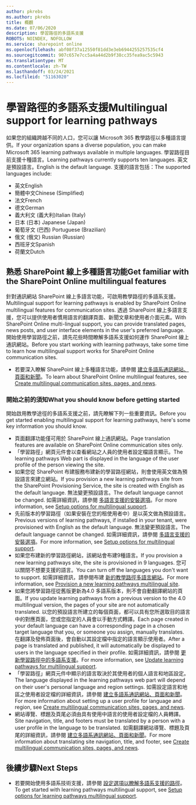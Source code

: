 ```yaml
---
author: pkrebs
ms.author: pkrebs
title: 概觀
ms.date: 07/06/2020
description: 學習路徑的多語系支援
ROBOTS: NOINDEX, NOFOLLOW
ms.service: sharepoint online
ms.openlocfilehash: abf08f37a12550f81dd3e3eb6944255257535cf4
ms.sourcegitcommit: 907c657e7cc5a4a44d2b9f38cc35fea9ac5c5943
ms.translationtype: MT
ms.contentlocale: zh-TW
ms.lasthandoff: 03/24/2021
ms.locfileid: "51163020"
---
```

# <a name="multilingual-support-for-learning-pathways"></a><span data-ttu-id="44b41-103">學習路徑的多語系支援</span><span class="sxs-lookup"><span data-stu-id="44b41-103">Multilingual support for learning pathways</span></span>

<span data-ttu-id="44b41-104">如果您的組織跨越不同的人口，您可以讓 Microsoft 365 教學路徑以多種語言提供。</span><span class="sxs-lookup"><span data-stu-id="44b41-104">If your organization spans a diverse population, you can make Microsoft 365 learning pathways available in multiple languages.</span></span> <span data-ttu-id="44b41-105">學習路徑目前支援十種語言。</span><span class="sxs-lookup"><span data-stu-id="44b41-105">Learning pathways currently supports ten languages.</span></span> <span data-ttu-id="44b41-106">英文是預設語言。</span><span class="sxs-lookup"><span data-stu-id="44b41-106">English is the default language.</span></span> <span data-ttu-id="44b41-107">支援的語言包括：</span><span class="sxs-lookup"><span data-stu-id="44b41-107">The supported languages include:</span></span>   

- <span data-ttu-id="44b41-108">英文</span><span class="sxs-lookup"><span data-stu-id="44b41-108">English</span></span>    
- <span data-ttu-id="44b41-109">簡體中文</span><span class="sxs-lookup"><span data-stu-id="44b41-109">Chinese (Simplified)</span></span>
- <span data-ttu-id="44b41-110">法文</span><span class="sxs-lookup"><span data-stu-id="44b41-110">French</span></span>
- <span data-ttu-id="44b41-111">德文</span><span class="sxs-lookup"><span data-stu-id="44b41-111">German</span></span>
- <span data-ttu-id="44b41-112">義大利文 (義大利)</span><span class="sxs-lookup"><span data-stu-id="44b41-112">Italian (Italy)</span></span>
- <span data-ttu-id="44b41-113">日本 (日本) </span><span class="sxs-lookup"><span data-stu-id="44b41-113">Japanese (Japan)</span></span>
- <span data-ttu-id="44b41-114">葡萄牙文 (巴西) </span><span class="sxs-lookup"><span data-stu-id="44b41-114">Portuguese (Brazilian)</span></span>
- <span data-ttu-id="44b41-115">俄文 (俄文) </span><span class="sxs-lookup"><span data-stu-id="44b41-115">Russian (Russian)</span></span>
- <span data-ttu-id="44b41-116">西班牙文</span><span class="sxs-lookup"><span data-stu-id="44b41-116">Spanish</span></span>
- <span data-ttu-id="44b41-117">荷蘭文</span><span class="sxs-lookup"><span data-stu-id="44b41-117">Dutch</span></span>

## <a name="get-familiar-with-the-sharepoint-online-multilingual-features"></a><span data-ttu-id="44b41-118">熟悉 SharePoint 線上多種語言功能</span><span class="sxs-lookup"><span data-stu-id="44b41-118">Get familiar with the SharePoint Online multilingual features</span></span>
<span data-ttu-id="44b41-119">針對通訊網站 SharePoint 線上多語言功能，可啟用教學路徑的多語系支援。</span><span class="sxs-lookup"><span data-stu-id="44b41-119">Multilingual support for learning pathways is enabled by SharePoint Online multilingual features for communication sites.</span></span>
<span data-ttu-id="44b41-120">透過 SharePoint 線上多語言支援，您可以提供使用者慣用語言的翻譯頁面、新聞文章和使用者介面元素。</span><span class="sxs-lookup"><span data-stu-id="44b41-120">With SharePoint Online multi-lingual support, you can provide translated pages, news posts, and user interface elements in the user's preferred language.</span></span> <span data-ttu-id="44b41-121">開始使用學習路徑之前，請先花些時間瞭解多語系支援如何運作 SharePoint 線上通訊網站。</span><span class="sxs-lookup"><span data-stu-id="44b41-121">Before you start working with learning pathways, take some time to learn how multilingual support works for SharePoint Online communication sites.</span></span> 
- <span data-ttu-id="44b41-122">若要深入瞭解 SharePoint 線上多種語言功能，請參閱 [建立多語系通訊網站、頁面和新聞](https://support.office.com/article/2bb7d610-5453-41c6-a0e8-6f40b3ed750c)。</span><span class="sxs-lookup"><span data-stu-id="44b41-122">To learn about SharePoint Online multilingual features, see [Create multilingual communication sites, pages, and news](https://support.office.com/article/2bb7d610-5453-41c6-a0e8-6f40b3ed750c).</span></span> 

### <a name="what-you-should-know-before-getting-started"></a><span data-ttu-id="44b41-123">開始之前的須知</span><span class="sxs-lookup"><span data-stu-id="44b41-123">What you should know before getting started</span></span> 
<span data-ttu-id="44b41-124">開始啟用教學途徑的多語系支援之前，請先瞭解下列一些重要資訊。</span><span class="sxs-lookup"><span data-stu-id="44b41-124">Before you get started enabling multilingual support for learning pathways, here's some key information you should know.</span></span> 

- <span data-ttu-id="44b41-125">頁面翻譯功能僅可用於 SharePoint 線上通訊網站。</span><span class="sxs-lookup"><span data-stu-id="44b41-125">Page translation features are available on SharePoint Online communication sites only.</span></span>
- <span data-ttu-id="44b41-126">「學習路徑」網頁元件會以查看網站之人員的使用者設定檔語言顯示。</span><span class="sxs-lookup"><span data-stu-id="44b41-126">The learning pathways Web part is displayed in the language of the user profile of the person viewing the site.</span></span>   
- <span data-ttu-id="44b41-127">如果您從 SharePoint 布建服務布建新的學習路徑網站，則會使用英文做為預設語言來建立網站。</span><span class="sxs-lookup"><span data-stu-id="44b41-127">If you provision a new learning pathways site from the SharePoint Provisioning Service, the site is created with English as the default language.</span></span> <span data-ttu-id="44b41-128">無法變更預設語言。</span><span class="sxs-lookup"><span data-stu-id="44b41-128">The default language cannot be changed.</span></span> <span data-ttu-id="44b41-129">如需詳細資訊，請參閱 [多語言支援的安裝選項](./custom_setupoptions_ml.md)。</span><span class="sxs-lookup"><span data-stu-id="44b41-129">For more information, see [Setup options for multilingual support](./custom_setupoptions_ml.md).</span></span>
- <span data-ttu-id="44b41-130">先前版本的學習路徑（如果安裝在您的租使用者中）是以英文做為預設語言。</span><span class="sxs-lookup"><span data-stu-id="44b41-130">Previous versions of learning pathways, if installed in your tenant, were provisioned with English as the default language.</span></span> <span data-ttu-id="44b41-131">無法變更預設語言。</span><span class="sxs-lookup"><span data-stu-id="44b41-131">The default language cannot be changed.</span></span> <span data-ttu-id="44b41-132">如需詳細資訊，請參閱 [多語言支援的安裝選項](./custom_setupoptions_ml.md)。</span><span class="sxs-lookup"><span data-stu-id="44b41-132">For more information, see [Setup options for multilingual support](./custom_setupoptions_ml.md).</span></span>
- <span data-ttu-id="44b41-133">如果您布建新的學習路徑網站，該網站會布建9種語言。</span><span class="sxs-lookup"><span data-stu-id="44b41-133">If you provision a new learning pathways site, the site is provisioned in 9 languages.</span></span> <span data-ttu-id="44b41-134">您可以關閉不想要支援的語言。</span><span class="sxs-lookup"><span data-stu-id="44b41-134">You can turn off the languages you don't want to support.</span></span> <span data-ttu-id="44b41-135">如需詳細資訊，請參閱布建 [新的教學路徑多語言網站](./custom_provision_ml.md)。</span><span class="sxs-lookup"><span data-stu-id="44b41-135">For more information, see [Provision a new learning pathways multilingual site](./custom_provision_ml.md).</span></span>  
- <span data-ttu-id="44b41-136">如果您將學習路徑從舊版更新為4.0 多語系版本，則不會自動翻譯網站的頁面。</span><span class="sxs-lookup"><span data-stu-id="44b41-136">If you update learning pathways from a previous version to the 4.0 multilingual version, the pages of your site are not automatically translated.</span></span> <span data-ttu-id="44b41-137">以您的預設語言所建立的每個頁面，都可以具有您所選取目的語言中的對應頁面，您或您指定的人員會以手動方式轉譯。</span><span class="sxs-lookup"><span data-stu-id="44b41-137">Each page created in your default language can have a corresponding page in a chosen target language that you, or someone you assign, manually translates.</span></span> <span data-ttu-id="44b41-138">在翻譯及發佈頁面後，會自動以其設定檔中指定的語言顯示使用者。</span><span class="sxs-lookup"><span data-stu-id="44b41-138">After a page is translated and published, it will automatically be displayed to users in the language specified in their profile.</span></span> <span data-ttu-id="44b41-139">如需詳細資訊，請參閱 [更新學習路徑中的多語系支援](./custom_update_ml.md)。</span><span class="sxs-lookup"><span data-stu-id="44b41-139">For more information, see [Update learning pathways for multilingual support](./custom_update_ml.md).</span></span> 
- <span data-ttu-id="44b41-140">「學習路徑」網頁元件中顯示的語言取決於其使用者的個人語言和地區設定。</span><span class="sxs-lookup"><span data-stu-id="44b41-140">The language displayed in the learning pathways web part will depend on their user's personal language and region settings.</span></span> <span data-ttu-id="44b41-141">如需設定語言和地區之使用者設定檔的詳細資訊，請參閱 [建立多語系通訊網站、頁面和新聞](https://support.office.com/article/2bb7d610-5453-41c6-a0e8-6f40b3ed750c)。</span><span class="sxs-lookup"><span data-stu-id="44b41-141">For more information about setting up a user profile for language and region, see [Create multilingual communication sites, pages, and news](https://support.office.com/article/2bb7d610-5453-41c6-a0e8-6f40b3ed750c).</span></span> 
- <span data-ttu-id="44b41-142">網站導覽、標題及頁尾必須由具有使用中語言的使用者設定檔的人員轉譯。</span><span class="sxs-lookup"><span data-stu-id="44b41-142">Site navigation, title, and footers must be translated by a person with a user profile in the language to be translated.</span></span> <span data-ttu-id="44b41-143">如需翻譯網站導覽、標題及頁尾的詳細資訊，請參閱 [建立多語系通訊網站、頁面和新聞](https://support.office.com/article/2bb7d610-5453-41c6-a0e8-6f40b3ed750c)。</span><span class="sxs-lookup"><span data-stu-id="44b41-143">For more information about translating site navigation, title, and footer, see [Create multilingual communication sites, pages, and news](https://support.office.com/article/2bb7d610-5453-41c6-a0e8-6f40b3ed750c).</span></span>

## <a name="next-steps"></a><span data-ttu-id="44b41-144">後續步驟</span><span class="sxs-lookup"><span data-stu-id="44b41-144">Next Steps</span></span>
- <span data-ttu-id="44b41-145">若要開始使用多語系技術支援，請參閱 [設定選項以瞭解多語系支援的路徑](./custom_setupoptions_ml.md)。</span><span class="sxs-lookup"><span data-stu-id="44b41-145">To get started with learning pathways multilingual support, see [Setup options for learning pathways multilingual support](./custom_setupoptions_ml.md).</span></span>